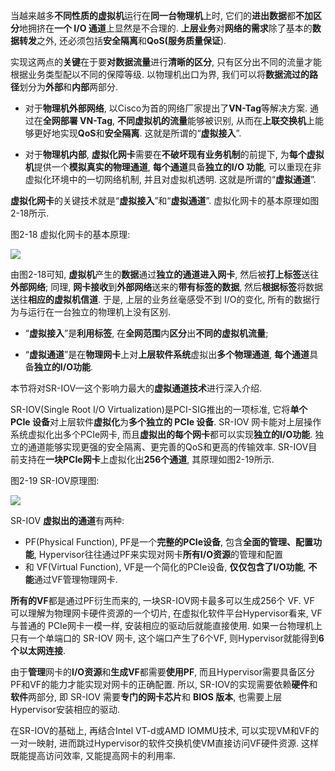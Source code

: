 
<!-- @import "[TOC]" {cmd="toc" depthFrom=1 depthTo=6 orderedList=false} -->

<!-- code_chunk_output -->



<!-- /code_chunk_output -->

当越来越多**不同性质的虚拟机**运行在**同一台物理机**上时, 它们的**进出数据**都**不加区分**地拥挤在**一个 I/O 通道**上显然是不合理的. **上层业务**对**网络的需求**除了基本的**数据转发**之外, 还必须包括**安全隔离**和**QoS(服务质量保证**). 

实现这两点的**关键**在于要**对数据流量**进行**清晰的区分**, 只有区分出不同的流量才能根据业务类型配以不同的保障等级. 以物理机出口为界, 我们可以将**数据流过的路径**划分为**外部**和**内部**两部分. 

- 对于**物理机外部网络**, 以Cisco为首的网络厂家提出了**VN\-Tag**等解决方案. 通过在**全网部署 VN\-Tag**, **不同虚拟机的流量**能够被识别, 从而在**上联交换机**上能够更好地实现**QoS**和**安全隔离**. 这就是所谓的“**虚拟接入**”. 

- 对于**物理机内部**, **虚拟化网卡**需要在**不破坏现有业务机制**的前提下, 为**每个虚拟机**提供一个**模拟真实的物理通道**, **每个通道**具备**独立的I/O 功能**, 可以重现在非虚拟化环境中的一切网络机制, 并且对虚拟机透明. 这就是所谓的“**虚拟通道**”. 

**虚拟化网卡**的关键技术就是“**虚拟接入**”和“**虚拟通道**”. 虚拟化网卡的基本原理如图2-18所示. 

图2-18 虚拟化网卡的基本原理:

![](./images/2019-07-03-15-18-45.png)

由图2-18可知, **虚拟机**产生的**数据**通过**独立的通道进入网卡**, 然后被**打上标签**送往**外部网络**; 同理, **网卡接收**到**外部网络**送来的**带有标签的数据**, 然后**根据标签**将数据送往**相应的虚拟机信道**. 于是, 上层的业务丝毫感受不到 I/O的变化, 所有的数据行为与运行在一台独立的物理机上没有区别. 

- “**虚拟接入**”是**利用标签**, 在**全网范围**内**区分**出**不同的虚拟机流量**; 

- “**虚拟通道**”是在**物理网卡**上对**上层软件系统**虚拟出**多个物理通道**, **每个通道**具备**独立的I/O功能**. 

本节将对SR\-IOV—这个影响力最大的**虚拟通道技术**进行深入介绍. 

SR\-IOV(Single Root I/O Virtualization)是PCI\-SIG推出的一项标准, 它将**单个 PCIe 设备**对上层软件**虚拟化**为**多个独立的 PCIe 设备**. SR\-IOV 网卡能对上层操作系统虚拟化出多个PCIe网卡, 而且**虚拟出的每个网卡**都可以实现**独立的I/O功能**. 独立的通道能够实现更强的安全隔离、更完善的QoS和更高的传输效率. SR\-IOV目前支持在**一块PCIe网卡**上虚拟化出**256个通道**, 其原理如图2\-19所示. 

图2-19 SR-IOV原理图:

![](./images/2019-07-03-15-20-31.png)

SR\-IOV **虚拟出的通道**有两种: 

- PF(Physical Function), PF是一个**完整的PCIe设备**, 包含**全面的管理、配置功能**, Hypervisor往往通过PF来实现对网卡**所有I/O资源**的管理和配置
- 和 VF(Virtual Function), VF是一个简化的PCIe设备, **仅仅包含了I/O功能**, **不能**通过VF管理物理网卡. 

**所有的VF**都是通过PF衍生而来的, 一块SR\-IOV网卡最多可以生成256个 VF. VF 可以理解为物理网卡硬件资源的一个切片, 在虚拟化软件平台Hypervisor看来, VF与普通的 PCIe网卡一模一样, 安装相应的驱动后就能直接使用. 如果一台物理机上只有一个单端口的 SR\-IOV 网卡, 这个端口产生了6个VF, 则Hypervisor就能得到**6个以太网连接**. 

由于**管理**网卡的**I/O资源**和**生成VF**都需要**使用PF**, 而且Hypervisor需要具备区分PF和VF的能力才能实现对网卡的正确配置. 所以, SR\-IOV的实现需要依赖**硬件**和**软件**两部分, 即 SR\-IOV 需要**专门的网卡芯片**和 **BIOS 版本**, 也需要上层Hypervisor安装相应的驱动. 

在SR\-IOV的基础上, 再结合Intel VT\-d或AMD IOMMU技术, 可以实现VM和VF的一对一映射, 进而跳过Hypervisor的软件交换机使VM直接访问VF硬件资源. 这样既能提高访问效率, 又能提高网卡的利用率. 